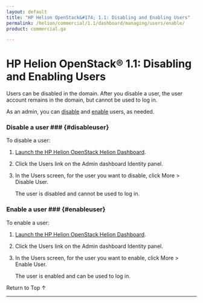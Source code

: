 ```yaml
---
layout: default
title: "HP Helion OpenStack&#174; 1.1: Disabling and Enabling Users"
permalink: /helion/commercial/1.1/dashboard/managing/users/enable/
product: commercial.ga

---
```

<!--PUBLISHED-->

<script>

function PageRefresh {
onLoad="window.refresh"
}

PageRefresh();

</script>

<!--
<p style="font-size: small;"> <a href="/helion/commercial/1.1/ga1/install/">&#9664; PREV</a> | <a href="/helion/commercial/1.1/ga1/install-overview/">&#9650; UP</a> | <a href="/helion/commercial/1.1/ga1/">NEXT &#9654;</a></p> 
-->

# HP Helion OpenStack&#174; 1.1: Disabling and Enabling Users

Users can be disabled in the domain. After you disable a user, the user account remains in the domain, but cannot be used to log in. 

As an admin, you can [disable](#disableuser) and [enable](#enableuser) users, as needed.

### Disable a user ### {#disableuser}

To disable a user:

1. [Launch the HP Helion OpenStack Helion Dashboard](/helion/openstack/1.1/dashboard/login/).

2. Click the Users link on the Admin dashboard Identity panel.

3. In the Users screen, for the user you want to disable, click More &gt; Disable User.

	The user is disabled and cannot be used to log in.

### Enable a user ### {#enableuser}

To enable a user:

1. [Launch the HP Helion OpenStack Helion Dashboard](/helion/openstack/1.1/dashboard/login/).

2. Click the Users link on the Admin dashboard Identity panel.

3. In the Users screen, for the user you want to enable, click More &gt; Enable User.

	The user is enabled and can be used to log in.

<a href="#top" style="padding:14px 0px 14px 0px; text-decoration: none;"> Return to Top &#8593; </a>


----
